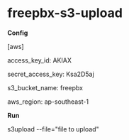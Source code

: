 # freepbx-s3-upload

**Config**

[aws]

access_key_id: AKIAX

secret_access_key: Ksa2D5aj

s3_bucket_name: freepbx

aws_region: ap-southeast-1

**Run**

s3upload --file="file to upload"
